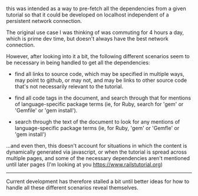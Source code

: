 this was intended as a way to pre-fetch all the dependencies from a given tutorial so that it could be developed on localhost independent of a persistent network connection.

The original use case I was thinking of was commuting for 4 hours a day, which is prime dev time, but doesn't always have the best network connection.

However, after looking into it a bit, the following different scenarios seem to be necessary in being handled to get all the dependencies:

- find all links to source code, which may be specified in multiple ways, may point to github, or may not, and may be links to other source code that's not necessarily relevant to the tutorial.

- find all code tags in the document, and search through that for mentions of language-specific package terms (ie, for Ruby, search for 'gem' or 'Gemfile' or 'gem install').

- search through the text of the document to look for any mentions of language-specific package terms (ie, for Ruby, 'gem' or 'Gemfle' or 'gem install')

...and even then, this doesn't account for situations in which the content is dynamically generated via javascript, or when the tutorial is spread across multiple pages, and some of the necessary dependencies aren't mentioned until later pages (I'm looking at you https://www.railstutorial.org)

---

Current development has therefore stalled a bit until better ideas for how to handle all these different scenarios reveal themselves.
